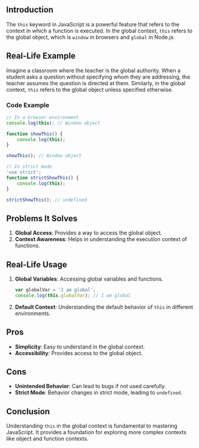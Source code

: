 ## Introduction
The `this` keyword in JavaScript is a powerful feature that refers to the context in which a function is executed. In the global context, `this` refers to the global object, which is `window` in browsers and `global` in Node.js.

## Real-Life Example
Imagine a classroom where the teacher is the global authority. When a student asks a question without specifying whom they are addressing, the teacher assumes the question is directed at them. Similarly, in the global context, `this` refers to the global object unless specified otherwise.

### Code Example
```javascript
// In a browser environment
console.log(this); // Window object

function showThis() {
    console.log(this);
}

showThis(); // Window object

// In strict mode
'use strict';
function strictShowThis() {
    console.log(this);
}

strictShowThis(); // undefined
```

## Problems It Solves
1. **Global Access**: Provides a way to access the global object.
2. **Context Awareness**: Helps in understanding the execution context of functions.

## Real-Life Usage
1. **Global Variables**: Accessing global variables and functions.
   ```javascript
   var globalVar = 'I am global';
   console.log(this.globalVar); // I am global
   ```

2. **Default Context**: Understanding the default behavior of `this` in different environments.

## Pros
- **Simplicity**: Easy to understand in the global context.
- **Accessibility**: Provides access to the global object.

## Cons
- **Unintended Behavior**: Can lead to bugs if not used carefully.
- **Strict Mode**: Behavior changes in strict mode, leading to `undefined`.

## Conclusion
Understanding `this` in the global context is fundamental to mastering JavaScript. It provides a foundation for exploring more complex contexts like object and function contexts.

